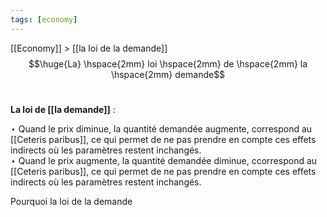 ```yaml
---
tags: [economy]
---
```

 [[Economy]] > [[la loi de la demande]]
$$\huge{La} \hspace{2mm} loi \hspace{2mm} de \hspace{2mm} la \hspace{2mm} demande$$
<br>

**La loi de [[la demande]]** : 

$\star$ Quand le prix diminue, la quantité demandée augmente, correspond au [[Ceteris paribus]], ce qui permet de ne pas prendre en compte ces effets indirects où les paramètres restent inchangés.
<br>
$\star$ Quand le prix augmente, la quantité demandée diminue, ccorrespond au [[Ceteris paribus]], ce qui permet de ne pas prendre en compte ces effets indirects où les paramètres restent inchangés.

Pourquoi la loi de la demande